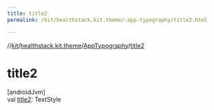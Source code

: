 ```yaml
---
title: title2
permalink: /kit/healthstack.kit.theme/-app-typography/title2.html

---
```

//[kit](/kit.html)/[healthstack.kit.theme](../index.html)/[AppTypography](index.html)/[title2](title2.html)



# title2



[androidJvm]\
val [title2](title2.html): TextStyle




